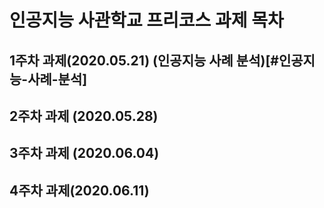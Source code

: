 인공지능 사관학교 프리코스 과제 목차
===================================

1주차 과제(2020.05.21)
(인공지능 사례 분석)[#인공지능-사례-분석]
----------------------
2주차 과제 (2020.05.28)
----------------------
3주차 과제 (2020.06.04)
-----------------------
4주차 과제(2020.06.11)
---------------------
